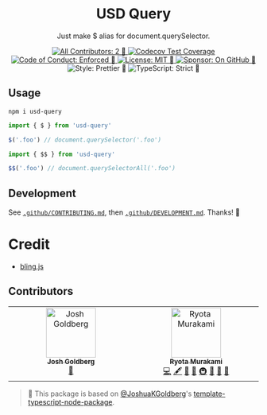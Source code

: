 <h1 align="center">USD Query</h1>

<p align="center">Just make $ alias for document.querySelector.</p>

<p align="center">
	<a href="#contributors" target="_blank">
<!-- prettier-ignore-start -->
<!-- ALL-CONTRIBUTORS-BADGE:START - Do not remove or modify this section -->
<img alt="All Contributors: 2 🤝" src="https://img.shields.io/badge/all_contributors-2_🤝-21bb42.svg" />
<!-- ALL-CONTRIBUTORS-BADGE:END -->
<!-- prettier-ignore-end -->
	</a>
	<a href="https://codecov.io/gh/laststance/usd-query" target="_blank">
		<img alt="Codecov Test Coverage" src="https://codecov.io/gh/laststance/usd-query/branch/main/graph/badge.svg"/>
	</a>
	<a href="https://github.com/laststance/usd-query/blob/main/.github/CODE_OF_CONDUCT.md" target="_blank">
		<img alt="Code of Conduct: Enforced 🤝" src="https://img.shields.io/badge/code_of_conduct-enforced_🤝-21bb42" />
	</a>
	<a href="https://github.com/laststance/usd-query/blob/main/LICENSE.md" target="_blank">
	    <img alt="License: MIT 📝" src="https://img.shields.io/badge/license-MIT_📝-21bb42.svg">
    </a>
	<a href="https://github.com/sponsors/laststance" target="_blank">
    	<img alt="Sponsor: On GitHub 💸" src="https://img.shields.io/badge/sponsor-on_github_💸-21bb42.svg" />
    </a>
	<img alt="Style: Prettier 🧹" src="https://img.shields.io/badge/style-prettier_🧹-21bb42.svg" />
    <img alt="TypeScript: Strict 💪" src="https://img.shields.io/badge/typescript-strict_💪-21bb42.svg" />
</p>

## Usage

```shell
npm i usd-query
```

```ts
import { $ } from 'usd-query'

$('.foo') // document.querySelector('.foo')
```

```ts
import { $$ } from 'usd-query'

$$('.foo') // document.querySelectorAll('.foo')
```

## Development

See [`.github/CONTRIBUTING.md`](./.github/CONTRIBUTING.md), then [`.github/DEVELOPMENT.md`](./.github/DEVELOPMENT.md).
Thanks! 💖

# Credit

- [bling.js](https://gist.github.com/paulirish/12fb951a8b893a454b32)

## Contributors

<!-- spellchecker: disable -->
<!-- ALL-CONTRIBUTORS-LIST:START - Do not remove or modify this section -->
<!-- prettier-ignore-start -->
<!-- markdownlint-disable -->
<table>
  <tbody>
    <tr>
      <td align="center" valign="top" width="14.28%"><a href="http://www.joshuakgoldberg.com"><img src="https://avatars.githubusercontent.com/u/3335181?v=4?s=100" width="100px;" alt="Josh Goldberg"/><br /><sub><b>Josh Goldberg</b></sub></a><br /><a href="#tool-JoshuaKGoldberg" title="Tools">🔧</a></td>
      <td align="center" valign="top" width="14.28%"><a href="https://ryota-murakami.github.io/"><img src="https://avatars.githubusercontent.com/u/5501268?v=4?s=100" width="100px;" alt="Ryota Murakami"/><br /><sub><b>Ryota Murakami</b></sub></a><br /><a href="https://github.com/laststance/usd-query/commits?author=ryota-murakami" title="Code">💻</a> <a href="#content-ryota-murakami" title="Content">🖋</a> <a href="https://github.com/laststance/usd-query/commits?author=ryota-murakami" title="Documentation">📖</a> <a href="#ideas-ryota-murakami" title="Ideas, Planning, & Feedback">🤔</a> <a href="#infra-ryota-murakami" title="Infrastructure (Hosting, Build-Tools, etc)">🚇</a> <a href="#maintenance-ryota-murakami" title="Maintenance">🚧</a> <a href="#projectManagement-ryota-murakami" title="Project Management">📆</a> <a href="#tool-ryota-murakami" title="Tools">🔧</a></td>
    </tr>
  </tbody>
</table>

<!-- markdownlint-restore -->
<!-- prettier-ignore-end -->

<!-- ALL-CONTRIBUTORS-LIST:END -->
<!-- spellchecker: enable -->

<!-- You can remove this notice if you don't want it 🙂 no worries! -->

> 💙 This package is based on [@JoshuaKGoldberg](https://github.com/JoshuaKGoldberg)'s [template-typescript-node-package](https://github.com/JoshuaKGoldberg/template-typescript-node-package).
